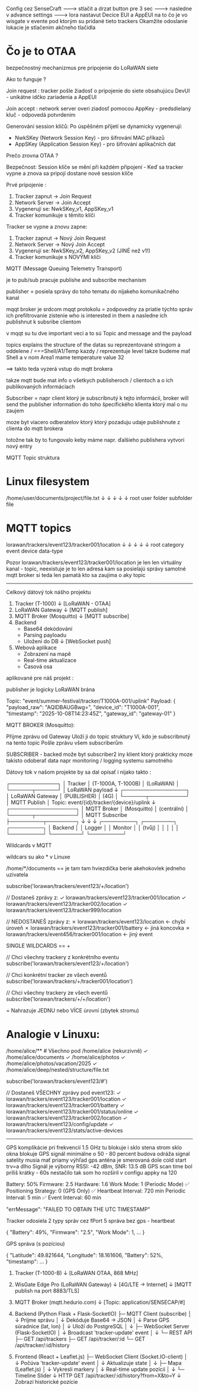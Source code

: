 Config cez SenseCraft ---> stlačit a drzat button pre 3 sec ---> nasledne v advance settings ---> lora nastavut Decice EUI a AppEUI na to čo je vo wisgate v evente pod ktorým su pridané tieto trackers 
Okamžite odoslanie lokacie je stlačenim akčneho tlačidla 

# Čo je to OTAA 
bezpečnostný mechanizmus pre pripojenie do LoRaWAN siete 

Ako to funguje ? 

Join request : tracker pošle žiadosť o pripojenie do siete obsahujúcu DevUI - unikátne idčko zariadenia a AppEUI

Join accept : network server overi ziadosť pomocou AppKey - predsdielaný kluč - odpovedá potvrdenim 

Generování session klíčů: Po úspěšném přijetí se dynamicky vygenerují:
* NwkSKey (Network Session Key) - pro šifrování MAC příkazů
* AppSKey (Application Session Key) - pro šifrování aplikačních dat

Prečo zrovna OTAA ? 

Bezpečnost: Session klíče se mění při každém připojení - Keď sa tracker vypne a znova sa pripojí dostane nové session klíče 

Prvé pripojenie : 

1. Tracker zapnut → Join Request
2. Network Server → Join Accept
3. Vygenerují se: NwkSKey_v1, AppSKey_v1
4. Tracker komunikuje s těmito klíči

Tracker se vypne a znovu zapne:

1. Tracker zapnut → Nový Join Request
2. Network Server → Nový Join Accept
3. Vygenerují se: NwkSKey_v2, AppSKey_v2 (JINÉ než v1!)
4. Tracker komunikuje s NOVÝMI klíči


MQTT (Message Queuing Telemetry Transport)

je to pub/sub pracuje publishe and subscribe mechanism 

publisher = posiela správy do toho tematu do nijakeho komunikačného kanal

mqqt broker je srdcom mqqt protokolu = zodpovedny za priatie týchto správ ich prefiltrovanie zistenie who is interested in them a nasledne ich publishnut k subsribe clientom 

v mqqt su tu dve important veci a to sú Topic and message and the payload 

topics explains the structure of the datas 
su reprezentované stringom a oddelene / ===Shell/A1/Temp 
kazdy / reprezentuje level 
takze budeme mať Shell a v nom Area1 mame temperature value 32 

==> takto teda vyzerá vstup do mqtt brokera 

takze mqtt bude mat info o všetkych publisheroch / clientoch a o ich publikovaných informáciach 


Subscriber = napr client ktorý je subscribnutý k tejto informácií, broker will send the publisher information do toho špecifického klienta ktorý mal o nu zaujem  

moze byt viacero odberatelov ktorý ktorý pozaduju udaje publishnute z clienta do mqtt brokera 

totožne tak by to fungovalo keby máme napr. ďalšieho publishera vytvori nový entry 

MQTT Topic struktura

# Linux filesystem
/home/user/documents/project/file.txt
  ↓     ↓      ↓        ↓       ↓
root  user  folder  subfolder  file

# MQTT topics
lorawan/trackers/event123/tracker001/location
   ↓       ↓        ↓         ↓         ↓
root   category  event    device    data-type

Pozor lorawan/trackers/event123/tracker001/location je len len virtuálny kanal - topic, neexistuje je to len adresa kam sa posielajú správy samotné mqtt broker si teda len pamatá kto sa zaujima o aky topic 

---

Celkový dátový tok nášho projektu 

1. Tracker (T-1000) 
   ↓ [LoRaWAN - OTAA]
2. LoRaWAN Gateway
   ↓ [MQTT publish]
3. MQTT Broker (Mosquitto)
   ↓ [MQTT subscribe]
4. Backend
   - Base64 dekódování
   - Parsing payloadu
   - Uložení do DB
   ↓ [WebSocket push]
5. Webová aplikace
   - Zobrazení na mapě
   - Real-time aktualizace
   - Časová osa


aplikované pre náš projekt : 


publisher je logicky LoRaWAN brána 


Topic: "event/summer-festival/tracker/T1000A-001/uplink"
Payload: 
{
  "payload_raw": "AQIDBAUGBwg=",
  "device_id": "T1000A-001",
  "timestamp": "2025-10-08T14:23:45Z",
  "gateway_id": "gateway-01"
}


MQTT BROKER (Mosquitto):

Přijme zprávu od Gateway
Uloží ji do topic struktury
Ví, kdo je subscribnutý na tento topic
Pošle zprávu všem subscriberům

SUBSCRIBER - backed 
može byt subscriber2 iny klient ktorý prakticky moze takisto odoberať data napr monitoring / logging systemu samotného 

Dátovy tok v našom projekte by sa dal opísať i nijako takto : 


┌─────────────┐
│   Tracker   │ (T-1000A, T-1000B)
│  (LoRaWAN)  │
└──────┬──────┘
       │ LoRaWAN payload
       ↓
┌─────────────────┐
│ LoRaWAN Gateway │ (PUBLISHER)
│      (4G)       │
└──────┬──────────┘
       │ MQTT Publish
       │ Topic: event/{id}/tracker/{device}/uplink
       ↓
┌──────────────────┐
│  MQTT Broker     │ (Mosquitto)
│   (centrální)    │
└──────┬───────────┘
       │ MQTT Subscribe
       ├─────────┬────────┐
       ↓         ↓        ↓
┌─────────┐ ┌────────┐ ┌─────────┐
│ Backend │ │ Logger │ │ Monitor │
│  (tvůj) │ │        │ │         │
└─────────┘ └────────┘ └─────────┘

Wildcards v MQTT 

wildcars su ako * v Linuxe 

/home/*/documents  == je tam tam hviezdička berie akehokovlek jedneho uzivatela 

subscribe('lorawan/trackers/event123/+/location')

// Dostaneš zprávy z:
✓ lorawan/trackers/event123/tracker001/location
✓ lorawan/trackers/event123/tracker002/location
✓ lorawan/trackers/event123/tracker999/location

// NEDOSTANEŠ zprávy z:
✗ lorawan/trackers/event123/location              ← chybí úroveň
✗ lorawan/trackers/event123/tracker001/battery    ← jiná koncovka
✗ lorawan/trackers/event456/tracker001/location   ← jiný event

SINGLE WILDCARDS == + 

// Chci všechny trackery z konkrétního eventu
subscribe('lorawan/trackers/event123/+/location')

// Chci konkrétní tracker ze všech eventů
subscribe('lorawan/trackers/+/tracker001/location')

// Chci všechny trackery ze všech eventů
subscribe('lorawan/trackers/+/+/location')

= Nahrazuje JEDNU nebo VÍCE úrovní (zbytek stromu)

# Analogie v Linuxu:
/home/alice/**        # Všechno pod /home/alice (rekurzivně)
  ✓ /home/alice/documents
  ✓ /home/alice/photos
  ✓ /home/alice/photos/vacation/2025
  ✓ /home/alice/deep/nested/structure/file.txt

subscribe('lorawan/trackers/event123/#')

// Dostaneš VŠECHNY zprávy pod event123:
✓ lorawan/trackers/event123/tracker001/location
✓ lorawan/trackers/event123/tracker001/battery
✓ lorawan/trackers/event123/tracker001/status/online
✓ lorawan/trackers/event123/tracker002/location
✓ lorawan/trackers/event123/config/update
✓ lorawan/trackers/event123/stats/active-devices

--- 

GPS komplikácie 
pri frekvencií 1.5 GHz tu blokuje i sklo stena strom 
sklo okna blokuje GPS signál minimálne o 50 - 80 percent 
budova odráža signal 
satelity musia mať priamy výhľad 
gps anténa je smerovaná dole 
cold start trv=a dlho 
Signál je výborny RSSI: -42 dBm, SNR: 13.5 dB
GPS scan time bol príliš krátky - 60s nestačilo tak som ho rozšíril v configu appky na 120 

Battery: 50%
Firmware: 2.5
Hardware: 1.6
Work Mode: 1 (Periodic Mode) ✅
Positioning Strategy: 0 (GPS Only) ✅
Heartbeat Interval: 720 min
Periodic Interval: 5 min ✅
Event Interval: 60 min

"errMessage": "FAILED TO OBTAIN THE UTC TIMESTAMP"

Tracker odosiela 2 typy správ cez fPort 5 
správa bez gps - heartbeat 

{
  "Battery": 49%,
  "Firmware": "2.5",
  "Work Mode": 1,
  ...
}
  
GPS správa (s pozíciou)

{
  "Latitude": 49.821644,
  "Longitude": 18.161606,
  "Battery": 52%,
  "timestamp": ...
}

1. Tracker (T-1000-B)
   ↓ [LoRaWAN OTAA, 868 MHz]
   
2. WisGate Edge Pro (LoRaWAN Gateway)
   ↓ [4G/LTE → Internet]
   ↓ [MQTT publish na port 8883/TLS]
   
3. MQTT Broker (mqtt.hedurio.com)
   ↓ [Topic: application/SENSECAP/#]
   
4. Backend (Python Flask + Flask-SocketIO)
   ├─ MQTT Client (subscribe)
   │  ↓ Príjme správu
   │  ↓ Dekóduje Base64 → JSON
   │  ↓ Parse GPS súradnice (lat, lon)
   │  ↓ Uloží do PostgreSQL
   │  ↓
   ├─ WebSocket Server (Flask-SocketIO)
   │  ↓ Broadcast 'tracker-update' event
   │  ↓
   └─ REST API
      ├─ GET /api/trackers
      ├─ GET /api/tracker/:id
      └─ GET /api/tracker/:id/history
   
5. Frontend (React + Leaflet.js)
   ├─ WebSocket Client (Socket.IO-client)
   │  ↓ Počúva 'tracker-update' event
   │  ↓ Aktualizuje state
   │  ↓
   ├─ Mapa (Leaflet.js)
   │  ↓ Vykresli markery
   │  ↓ Real-time update pozícií
   │  ↓
   └─ Timeline Slider
      ↓ HTTP GET /api/tracker/:id/history?from=X&to=Y
      ↓ Zobrazí historické pozície
